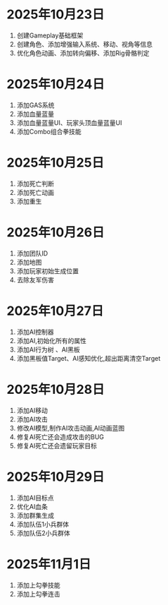 # 2025年10月23日
1. 创建Gameplay基础框架
2. 创建角色、添加增强输入系统、移动、视角等信息
3. 优化角色动画、添加转向偏移、添加Rig骨骼判定
# 2025年10月24日
1. 添加GAS系统
2. 添加血量蓝量
3. 添加血量蓝量UI、玩家头顶血量蓝量UI
4. 添加Combo组合拳技能
# 2025年10月25日
1. 添加死亡判断
2. 添加死亡动画
3. 添加重生
# 2025年10月26日
1. 添加团队ID
2. 添加地图
3. 添加玩家初始生成位置
4. 去除友军伤害
# 2025年10月27日
1. 添加AI控制器
2. 添加AI,初始化所有的属性
3. 添加AI行为树 、AI黑板
4. 添加黑板值Target、AI感知优化,超出距离清空Target
# 2025年10月28日
1. 添加AI移动
2. 添加AI攻击
3. 修改AI模型,制作AI攻击动画,AI动画蓝图
4. 修复AI死亡还会造成攻击的BUG
5. 修复AI死亡还会遗留玩家目标
# 2025年10月29日
1. 添加AI目标点
2. 优化AI血条
3. 添加群集生成
4. 添加队伍1小兵群体
5. 添加队伍2小兵群体
# 2025年11月1日
1. 添加上勾拳技能
2. 添加上勾拳连击